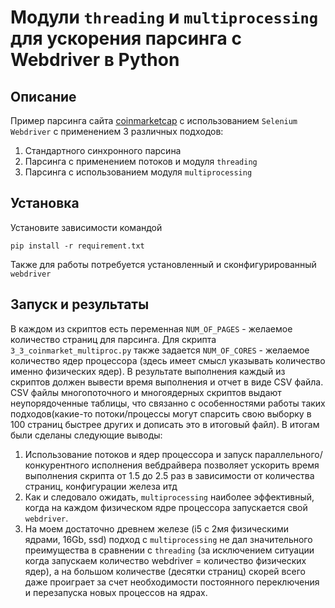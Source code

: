 # Модули ```threading``` и ```multiprocessing``` для ускорения парсинга с Webdriver в Python

## Описание
Пример парсинга сайта [coinmarketcap](https://coinmarketcap.com) с использованием ```Selenium Webdriver``` с применением 3 различных подходов:
1. Стандартного синхронного парсина
2. Парсинга с применением потоков и модуля ```threading```
3. Парсинга с использованием модуля ```multiprocessing```

## Установка
Установите зависимости командой 
```
pip install -r requirement.txt
```
Также для работы потребуется установленный и сконфигурированный ```webdriver```

## Запуск и результаты
В каждом из скриптов есть переменная ```NUM_OF_PAGES``` - желаемое количество страниц для парсинга. Для скрипта ```3_3_coinmarket_multiproc.py``` также задается ```NUM_OF_CORES``` - желаемое количество ядер процессора (здесь имеет смысл указывать количество именно физических ядер). В результате выполнения каждый из скриптов должен вывести время выполнения и отчет в виде CSV файла. CSV файлы многопоточного и многоядерных скриптов выдают неупорядоченные таблицы, что связанно с особенностями работы таких подходов(какие-то потоки/процессы могут спарсить свою выборку в 100 страниц быстрее других и дописать это в итоговый файл).
В итогам были сделаны следующие выводы:
1. Использование потоков и ядер процессора и запуск параллельного/конкурентного исполнения вебдрайвера позволяет ускорить время выполнения скрипта от 1.5 до 2.5 раз в зависимости от количества страниц, конфигурации железа итд
2. Как и следовало ожидать, ```multiprocessing``` наиболее эффективный, когда на каждом физическом ядре процессора запускается свой ```webdriver```.
3. На моем достаточно древнем железе (i5 с 2мя физическими ядрами, 16Gb, ssd) подход с ```multiprocessing``` не дал значительного преимущества в сравнении с ```threading``` (за исключением ситуации когда запускаем количество webdriver = количество физических ядер), а на большом количестве (десятки страниц) скорей всего даже проиграет за счет необходимости постоянного переключения и перезапуска новых процессов на ядрах.
